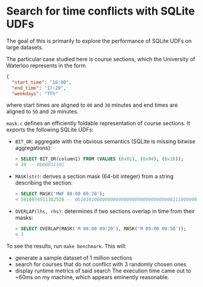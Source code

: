 Search for time conflicts with SQLite UDFs
==========================================

The goal of this is primarily to explore the performance of SQLite UDFs on large datasets.

The particular case studied here is course sections, which the University of Waterloo represents in the form
```json
{
  "start_time": "16:00",
  "end_time": "17:20",
  "weekdays": "TTh"
```
where start times are aligned to `00` and `30` minutes and end times are aligned to `50` and `20` minutes.

`mask.c` defines an efficiently foldable representation of course sections.
It exports the following SQLite UDFs:

* `BIT_OR`: aggregate with the obvious semantics (SQLite is missing bitwise aggregations):
  ```sql
  > SELECT BIT_OR(column1) FROM (VALUES (0x01), (0x04), (0x18));
  < 29 -- 0b00011101
  ```
* `MASK(str)`: derives a section mask (64-bit integer) from a string describing the section:
  ```sql
  > SELECT MASK('MWF 08:00 09:20');
  < 5910974511382528 -- 0b10101000000000000000000000000000001110000000000000000
  ```
* `OVERLAP(lhs, rhs)`: determines if two sections overlap in time from their masks:
  ```sql
  > SELECT OVERLAP(MASK('M 08:00 09:20'), MASK('M 09:00 09:50'));
  < 1
  ```

To see the results, run `make benchmark`.
This will:
  - generate a sample dataset of 1 million sections
  - search for courses that do not conflict with 3 randomly chosen ones
  - display runtime metrics of said search
The execution time came out to ~60ms on my machine, which appears eminently reasonable.
